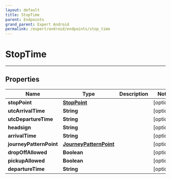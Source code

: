 ```yaml
---
layout: default
title: StopTime
parent: Endpoints
grand_parent: Expert Android
permalink: /expert/android/endpoints/stop_time
---
```


# StopTime

---

## Properties

| Name | Type | Description | Notes
| ------------ | ------------- | ------------- | -------------
**stopPoint** | [**StopPoint**](/navitia_sdk_docs/expert/android/endpoints/stop_point) |  |  [optional]
**utcArrivalTime** | **String** |  |  [optional]
**utcDepartureTime** | **String** |  |  [optional]
**headsign** | **String** |  |  [optional]
**arrivalTime** | **String** |  |  [optional]
**journeyPatternPoint** | [**JourneyPatternPoint**](/navitia_sdk_docs/expert/android/endpoints/journey_pattern_point) |  |  [optional]
**dropOffAllowed** | **Boolean** |  |  [optional]
**pickupAllowed** | **Boolean** |  |  [optional]
**departureTime** | **String** |  |  [optional]



